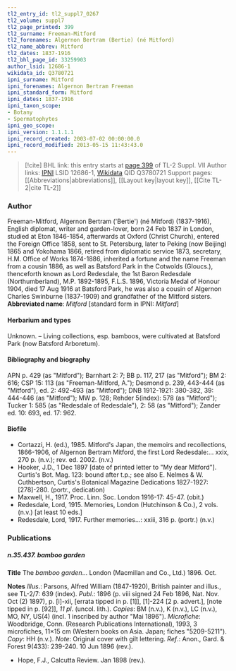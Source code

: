 ```yaml
---
tl2_entry_id: tl2_suppl7_0267
tl2_volume: suppl7
tl2_page_printed: 399
tl2_surname: Freeman-Mitford
tl2_forenames: Algernon Bertram (Bertie) (né Mitford)
tl2_name_abbrev: Mitford
tl2_dates: 1837-1916
tl2_bhl_page_id: 33259903
author_lsid: 12686-1
wikidata_id: Q3780721
ipni_surname: Mitford
ipni_forenames: Algernon Bertram Freeman
ipni_standard_form: Mitford
ipni_dates: 1837-1916
ipni_taxon_scope: 
- Botany
- Spermatophytes
ipni_geo_scope: 
ipni_version: 1.1.1.1
ipni_record_created: 2003-07-02 00:00:00.0
ipni_record_modified: 2013-05-15 11:43:43.0
---
```


> [!cite] BHL link: this entry starts at [page 399](https://www.biodiversitylibrary.org/page/33259903) of TL-2 Suppl. VII
> Author links: [IPNI](https://www.ipni.org/a/12686-1) LSID 12686-1, [Wikidata](https://www.wikidata.org/wiki/Q3780721) QID Q3780721
> Support pages: [[Abbreviations|abbreviations]], [[Layout key|layout key]], [[Cite TL-2|cite TL-2]]

### Author

Freeman-Mitford, Algernon Bertram ('Bertie') (né Mitford) (1837-1916), English diplomat, writer and garden-lover, born 24 Feb 1837 in London, studied at Eton 1846-1854, afterwards at Oxford (Christ Church), entered the Foreign Office 1858, sent to St. Petersburg, later to Peking (now Beijing) 1865 and Yokohama 1866, retired from diplomatic service 1873, secretary, H.M. Office of Works 1874-1886, inherited a fortune and the name Freeman from a cousin 1886, as well as Batsford Park in the Cotwolds (Gloucs.), thenceforth known as Lord Redesdale, the 1st Baron Redesdale (Northumberland), M.P. 1892-1895, F.L.S. 1896, Victoria Medal of Honour 1904, died 17 Aug 1916 at Batsford Park, he was also a cousin of Algernon Charles Swinburne (1837-1909) and grandfather of the Mitford sisters. 
**Abbreviated name**: *Mitford* \[standard form in IPNI: *Mitford*\]

#### Herbarium and types

Unknown. – Living collections, esp. bamboos, were cultivated at Batsford Park (now Batsford Arboretum).

#### Bibliography and biography

APN p. 429 (as "Mitford"); Barnhart 2: 7; BB p. 117, 217 (as "Mitford"); BM 2: 616; CSP 15: 113 (as "Freeman-Mitford, A."); Desmond p. 239, 443-444 (as "Mitford"), ed. 2: 492-493 (as "Mitford"); DNB 1912-1921: 380-382, 39: 444-446 (as "Mitford"); MW p. 128; Rehder 5(index): 578 (as "Mitford"); Tucker 1: 585 (as "Redesdale of Redesdale"), 2: 58 (as "Mitford"); Zander ed. 10: 693, ed. 17: 962.

#### Biofile

- Cortazzi, H. (ed.), 1985. Mitford's Japan, the memoirs and recollections, 1866-1906, of Algernon Bertram Mitford, the first Lord Redesdale:... xxix, 270 p. (n.v.); rev. ed. 2002. (n.v.)
- Hooker, J.D., 1 Dec 1897 \[date of printed letter to "My dear Mitford"\]. Curtis's Bot. Mag. 123: bound after t.p.; see also E. Nelmes & W. Cuthbertson, Curtis's Botanical Magazine Dedications 1827-1927: \[278\]-280. (portr., dedication)
- Maxwell, H., 1917. Proc. Linn. Soc. London 1916-17: 45-47. (obit.)
- Redesdale, Lord, 1915. Memories, London (Hutchinson & Co.), 2 vols. (n.v.) \[at least 10 eds.\]
- Redesdale, Lord, 1917. Further memories...: xxiii, 316 p. (portr.) (n.v.)

### Publications

##### n.35.437. bamboo garden

**Title**
The *bamboo garden*... London (Macmillan and Co., Ltd.) 1896. Oct.

**Notes**
*Illus*.: Parsons, Alfred William (1847-1920), British painter and illus., see TL-2/7: 639 (index).
*Publ*.: 1896 (p. viii signed 24 Feb 1896, Nat. Nov. Oct (2) 1897), p. \[i\]-xii, \[errata tipped in p. \[1\]\], \[1\]-224 \[2 p. advert.\], \[note tipped in p. \[92\]\], *11 pl*. (uncol. lith.). *Copies*: BM (n.v.), K (n.v.), LC (n.v.), MO, NY, US(4) (incl. 1 inscribed by author "Mai 1896"). *Microfiche*: Woodbridge, Conn. (Research Publications International), 1993, 3 microfiches, 11×15 cm (Western books on Asia. Japan; fiches "5209-5211"). *Copy*: HH (n.v.).
*Note*: Original cover with gilt lettering.
*Ref*.: Anon., Gard. & Forest 9(433): 239-240. 10 Jun 1896 (rev.).
- Hope, F.J., Calcutta Review. Jan 1898 (rev.).

